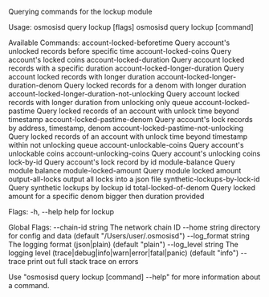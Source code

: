 Querying commands for the lockup module

Usage:
  osmosisd query lockup [flags]
  osmosisd query lockup [command]

Available Commands:
  account-locked-beforetime                    Query account's unlocked records before specific time
  account-locked-coins                         Query account's locked coins
  account-locked-duration                      Query account locked records with a specific duration
  account-locked-longer-duration               Query account locked records with longer duration
  account-locked-longer-duration-denom         Query locked records for a denom with longer duration
  account-locked-longer-duration-not-unlocking Query account locked records with longer duration from unlocking only queue
  account-locked-pastime                       Query locked records of an account with unlock time beyond timestamp
  account-locked-pastime-denom                 Query account's lock records by address, timestamp, denom
  account-locked-pastime-not-unlocking         Query locked records of an account with unlock time beyond timestamp within not unlocking queue
  account-unlockable-coins                     Query account's unlockable coins
  account-unlocking-coins                      Query account's unlocking coins
  lock-by-id                                   Query account's lock record by id
  module-balance                               Query module balance
  module-locked-amount                         Query module locked amount
  output-all-locks                             output all locks into a json file
  synthetic-lockups-by-lock-id                 Query synthetic lockups by lockup id
  total-locked-of-denom                        Query locked amount for a specific denom bigger then duration provided

Flags:
  -h, --help   help for lockup

Global Flags:
      --chain-id string     The network chain ID
      --home string         directory for config and data (default "/Users/user/.osmosisd")
      --log_format string   The logging format (json|plain) (default "plain")
      --log_level string    The logging level (trace|debug|info|warn|error|fatal|panic) (default "info")
      --trace               print out full stack trace on errors

Use "osmosisd query lockup [command] --help" for more information about a command.
